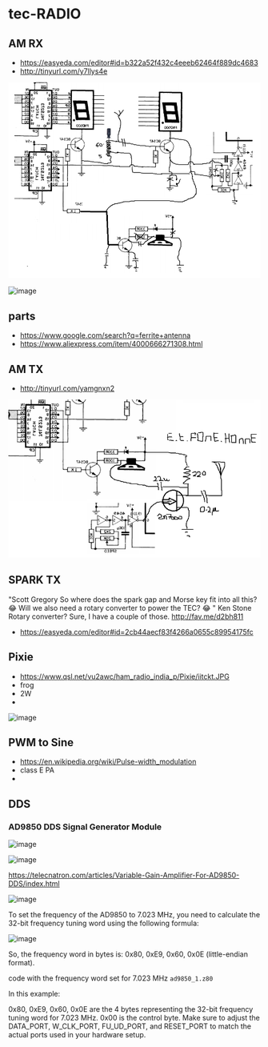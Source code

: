 # tec-RADIO

## AM RX
* https://easyeda.com/editor#id=b322a52f432c4eeeb62464f889dc4683
* http://tinyurl.com/y7llys4e

![](https://github.com/SteveJustin1963/tec-RADIO/blob/master/AM%20RX/am%20regen%20tec1%20hack.png)

![image](https://github.com/SteveJustin1963/tec-RADIO/assets/58069246/0319494f-4f6e-4f2a-b9cc-01d123fc666f)



## parts
* https://www.google.com/search?q=ferrite+antenna
* https://www.aliexpress.com/item/4000666271308.html

## AM TX
* http://tinyurl.com/yamgnxn2

![](https://github.com/SteveJustin1963/tec-RADIO/blob/master/AM%20TX/et-fone-home.png)

## SPARK TX

"Scott Gregory So where does the spark gap and Morse key fit into all this? 😂 
Will we also need a rotary converter to power the TEC? 😂
" Ken Stone Rotary converter? Sure, I have a couple of those. http://fav.me/d2bh811

* https://easyeda.com/editor#id=2cb44aecf83f4266a0655c89954175fc


## Pixie
- https://www.qsl.net/vu2awc/ham_radio_india_p/Pixie/iitckt.JPG
- frog
- 2W
- 

![image](https://github.com/SteveJustin1963/tec-RADIO/assets/58069246/e10f939f-c27b-4454-b8e1-4222af0579db)

## PWM to Sine
- https://en.wikipedia.org/wiki/Pulse-width_modulation
- class E PA
- 

## DDS
### AD9850 DDS Signal Generator Module
![image](https://github.com/SteveJustin1963/tec-RADIO/assets/58069246/2de4c1d4-d60e-4c46-8252-35680b54d5eb)

![image](https://github.com/SteveJustin1963/tec-RADIO/assets/58069246/264ad808-bcbd-4021-a949-a04bd0da0a37)

https://telecnatron.com/articles/Variable-Gain-Amplifier-For-AD9850-DDS/index.html
 

![image](https://github.com/SteveJustin1963/tec-RADIO/assets/58069246/3348f0d2-9439-44dc-8f3e-dfa1475aad72)




To set the frequency of the AD9850 to 7.023 MHz, you need to calculate the 32-bit frequency tuning word using the following formula:

![image](https://github.com/SteveJustin1963/tec-RADIO/assets/58069246/68fa6300-6c53-4fc4-bfbd-4cfb4b5e41fd)


So, the frequency word in bytes is: 0x80, 0xE9, 0x60, 0x0E (little-endian format).

code with the frequency word set for 7.023 MHz `ad9850_1.z80`

In this example:

0x80, 0xE9, 0x60, 0x0E are the 4 bytes representing the 32-bit frequency tuning word for 7.023 MHz.
0x00 is the control byte.
Make sure to adjust the DATA_PORT, W_CLK_PORT, FU_UD_PORT, and RESET_PORT to match the actual ports used in your hardware setup.
 
